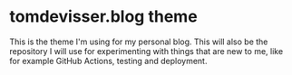 # tomdevisser.blog theme

This is the theme I'm using for my personal blog. This will also be the
repository I will use for experimenting with things that are new to me, like
for example GitHub Actions, testing and deployment.